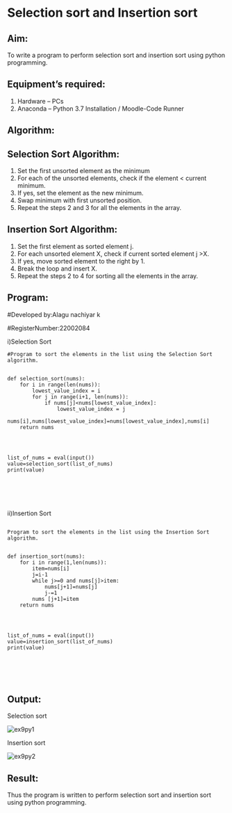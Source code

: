 # Selection sort and Insertion sort
## Aim:
To write a program to perform selection sort and insertion sort using python programming.
## Equipment’s required:
1.	Hardware – PCs
2.	Anaconda – Python 3.7 Installation / Moodle-Code Runner
## Algorithm:
## Selection Sort Algorithm:
1.	Set the first unsorted element as the minimum
2.	For each of the unsorted elements, check if the element < current minimum.
3.	If yes, set the element as the new minimum.
4.	Swap minimum with first unsorted position.
5.	Repeat the steps 2 and 3 for all the elements in the array.
## Insertion Sort Algorithm:
1.	Set the first element as sorted element j.
2.	For each unsorted element X, check if current sorted element j >X.
3.	If yes, move sorted element to the right by 1.
4.	Break the loop and insert X.
5.	Repeat the steps 2 to 4 for sorting all the elements in the array.
## Program:

#Developed by:Alagu nachiyar k

#RegisterNumber:22002084

i)Selection Sort



```
#Program to sort the elements in the list using the Selection Sort algorithm.


def selection_sort(nums):
    for i in range(len(nums)):
        lowest_value_index = i
        for j in range(i+1, len(nums)):
            if nums[j]<nums[lowest_value_index]:
                lowest_value_index = j
        nums[i],nums[lowest_value_index]=nums[lowest_value_index],nums[i]
    return nums   
    
    
    
    
list_of_nums = eval(input())
value=selection_sort(list_of_nums)
print(value)






```
ii)Insertion Sort
```

Program to sort the elements in the list using the Insertion Sort algorithm.


def insertion_sort(nums):
    for i in range(1,len(nums)):
        item=nums[i]
        j=i-1
        while j>=0 and nums[j]>item:
            nums[j+1]=nums[j]
            j-=1
        nums [j+1]=item
    return nums
    
    
    
    
list_of_nums = eval(input())
value=insertion_sort(list_of_nums)
print(value)






```

## Output:
Selection sort

![ex9py1](https://user-images.githubusercontent.com/113497340/192195016-6558ebd0-0c6a-4d10-a2ff-23efe0a355a4.png)

Insertion sort

![ex9py2](https://user-images.githubusercontent.com/113497340/192195059-4323b48e-b50f-424e-b214-fb9cedd01c92.png)




## Result:
Thus the program is written to perform selection sort and insertion sort using python programming.
